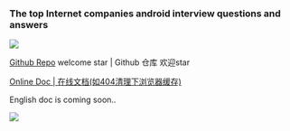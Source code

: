 ### The top Internet companies android interview questions and answers

[![](https://badge.juejin.im/entry/578d938079bc44005ff26aec/likes.svg?style=flat)](https://juejin.im/entry/578d938079bc44005ff26aec/detail)

[Github Repo](https://github.com/JackyAndroid/AndroidInterview-Q-A) welcome star | Github 仓库 欢迎star

[Online Doc | 在线文档(如404清理下浏览器缓存)](https://jackyandroid.github.io/AndroidInterview-Q-A/)

English doc is coming soon..

![](http://www.jackywang.tech/images/gongzh.png)
